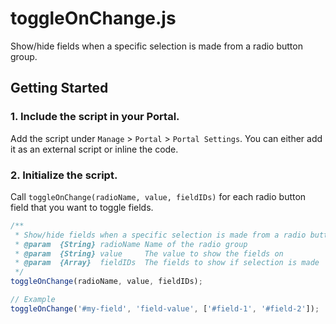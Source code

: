 # toggleOnChange.js

Show/hide fields when a specific selection is made from a radio button group.

## Getting Started

### 1. Include the script in your Portal.

Add the script under `Manage` > `Portal` > `Portal Settings`. You can either add it as an external script or inline the code.

### 2. Initialize the script.

Call `toggleOnChange(radioName, value, fieldIDs)` for each radio button field that you want to toggle fields.

```js
/**
 * Show/hide fields when a specific selection is made from a radio button group
 * @param  {String} radioName Name of the radio group
 * @param  {String} value     The value to show the fields on
 * @param  {Array}  fieldIDs  The fields to show if selection is made
 */
toggleOnChange(radioName, value, fieldIDs);

// Example
toggleOnChange('#my-field', 'field-value', ['#field-1', '#field-2']);
```